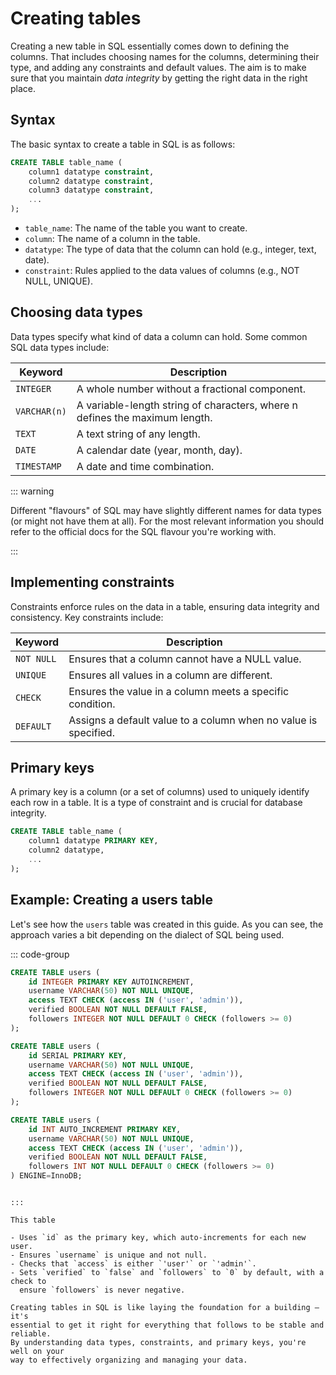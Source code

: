 # Creating tables

Creating a new table in SQL essentially comes down to defining the columns. That
includes choosing names for the columns, determining their type, and adding any
constraints and default values. The aim is to make sure that you maintain _data
integrity_ by getting the right data in the right place.

## Syntax

The basic syntax to create a table in SQL is as follows:

```sql
CREATE TABLE table_name (
    column1 datatype constraint,
    column2 datatype constraint,
    column3 datatype constraint,
    ...
);

```

- `table_name`: The name of the table you want to create.
- `column`: The name of a column in the table.
- `datatype`: The type of data that the column can hold (e.g., integer, text,
  date).
- `constraint`: Rules applied to the data values of columns (e.g., NOT NULL,
  UNIQUE).

## Choosing data types

Data types specify what kind of data a column can hold. Some common SQL data
types include:

| Keyword      | Description                                                                 |
| ------------ | --------------------------------------------------------------------------- |
| `INTEGER`    | A whole number without a fractional component.                              |
| `VARCHAR(n)` | A variable-length string of characters, where n defines the maximum length. |
| `TEXT`       | A text string of any length.                                                |
| `DATE`       | A calendar date (year, month, day).                                         |
| `TIMESTAMP`  | A date and time combination.                                                |

::: warning

Different "flavours" of SQL may have slightly different names for data types (or
might not have them at all). For the most relevant information you should refer
to the official docs for the SQL flavour you're working with.

:::

## Implementing constraints

Constraints enforce rules on the data in a table, ensuring data integrity and
consistency. Key constraints include:

| Keyword    | Description                                                     |
| ---------- | --------------------------------------------------------------- |
| `NOT NULL` | Ensures that a column cannot have a NULL value.                 |
| `UNIQUE`   | Ensures all values in a column are different.                   |
| `CHECK`    | Ensures the value in a column meets a specific condition.       |
| `DEFAULT`  | Assigns a default value to a column when no value is specified. |

## Primary keys

A primary key is a column (or a set of columns) used to uniquely identify each
row in a table. It is a type of constraint and is crucial for database
integrity.

```sql
CREATE TABLE table_name (
    column1 datatype PRIMARY KEY,
    column2 datatype,
    ...
);
```

## Example: Creating a users table

Let's see how the `users` table was created in this guide. As you can see, the
approach varies a bit depending on the dialect of SQL being used.

::: code-group

```sql [SQLite]
CREATE TABLE users (
    id INTEGER PRIMARY KEY AUTOINCREMENT,
    username VARCHAR(50) NOT NULL UNIQUE,
    access TEXT CHECK (access IN ('user', 'admin')),
    verified BOOLEAN NOT NULL DEFAULT FALSE,
    followers INTEGER NOT NULL DEFAULT 0 CHECK (followers >= 0)
);
```

```sql [Postgres]
CREATE TABLE users (
    id SERIAL PRIMARY KEY,
    username VARCHAR(50) NOT NULL UNIQUE,
    access TEXT CHECK (access IN ('user', 'admin')),
    verified BOOLEAN NOT NULL DEFAULT FALSE,
    followers INTEGER NOT NULL DEFAULT 0 CHECK (followers >= 0)
);
```

```sql [MySQL]
CREATE TABLE users (
    id INT AUTO_INCREMENT PRIMARY KEY,
    username VARCHAR(50) NOT NULL UNIQUE,
    access TEXT CHECK (access IN ('user', 'admin')),
    verified BOOLEAN NOT NULL DEFAULT FALSE,
    followers INT NOT NULL DEFAULT 0 CHECK (followers >= 0)
) ENGINE=InnoDB;
```

```

:::

This table

- Uses `id` as the primary key, which auto-increments for each new user.
- Ensures `username` is unique and not null.
- Checks that `access` is either `'user'` or `'admin'`.
- Sets `verified` to `false` and `followers` to `0` by default, with a check to
  ensure `followers` is never negative.

Creating tables in SQL is like laying the foundation for a building — it's
essential to get it right for everything that follows to be stable and reliable.
By understanding data types, constraints, and primary keys, you're well on your
way to effectively organizing and managing your data.
```
